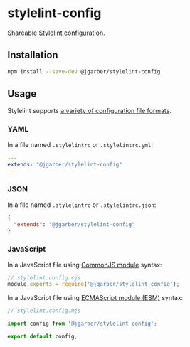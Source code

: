 # stylelint-config

Shareable [Stylelint](https://stylelint.io) configuration.

## Installation

```sh
npm install --save-dev @jgarber/stylelint-config
```

## Usage

Stylelint supports [a variety of configuration file formats](https://stylelint.io/user-guide/configure).

### YAML

In a file named `.stylelintrc` or `.stylelintrc.yml`:

```yaml
---
extends: "@jgarber/stylelint-config"
---
```

### JSON

In a file named `.stylelintrc` or `.stylelintrc.json`:

```json
{
  "extends": "@jgarber/stylelint-config"
}
```

### JavaScript

In a JavaScript file using [CommonJS module](https://nodejs.org/api/modules.html) syntax:

```js
// stylelint.config.cjs
module.exports = require('@jgarber/stylelint-config');
```

In a JavaScript file using [ECMAScript module (ESM)](https://nodejs.org/api/esm.html) syntax:

```js
// stylelint.config.mjs

import config from '@jgarber/stylelint-config';

export default config;
```
